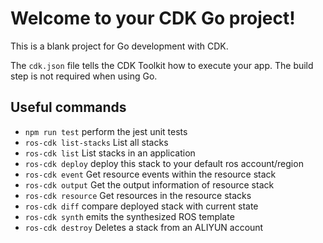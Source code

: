 # Welcome to your CDK Go project!

This is a blank project for Go development with CDK.

The `cdk.json` file tells the CDK Toolkit how to execute your app. The build step is not required when using Go.

## Useful commands

* `npm run test`          perform the jest unit tests
* `ros-cdk list-stacks`   List all stacks
* `ros-cdk list`          List stacks in an application
* `ros-cdk deploy`        deploy this stack to your default ros account/region
* `ros-cdk event`         Get resource events within the resource stack
* `ros-cdk output`        Get the output information of resource stack
* `ros-cdk resource`      Get resources in the resource stacks
* `ros-cdk diff`          compare deployed stack with current state
* `ros-cdk synth`         emits the synthesized ROS template
* `ros-cdk destroy`       Deletes a stack from an ALIYUN account
